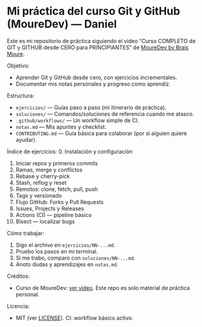 # Mi práctica del curso Git y GitHub (MoureDev) — Daniel

Este es mi repositorio de práctica siguiendo el video “Curso COMPLETO de GIT y GITHUB desde CERO para PRINCIPIANTES” de [MoureDev by Brais Moure](https://www.youtube.com/watch?v=3GymExBkKjE).

Objetivo:
- Aprender Git y GitHub desde cero, con ejercicios incrementales.
- Documentar mis notas personales y progreso como aprendiz.

Estructura:
- `ejercicios/` — Guías paso a paso (mi itinerario de práctica).
- `soluciones/` — Comandos/soluciones de referencia cuando me atasco.
- `.github/workflows/` — Un workflow simple de CI.
- `notas.md` — Mis apuntes y checklist.
- `CONTRIBUTING.md` — Guía básica para colaborar (por si alguien quiere ayudar).

Índice de ejercicios:
0. Instalación y configuración
1. Iniciar repos y primeros commits
2. Ramas, merge y conflictos
3. Rebase y cherry-pick
4. Stash, reflog y reset
5. Remotos: clone, fetch, pull, push
6. Tags y versionado
7. Flujo GitHub: Forks y Pull Requests
8. Issues, Projects y Releases
9. Actions (CI) — pipeline básico
10. Bisect — localizar bugs

Cómo trabajar:
1) Sigo el archivo en `ejercicios/NN-...md`.
2) Pruebo los pasos en mi terminal.
3) Si me trabo, comparo con `soluciones/NN-...md`.
4) Anoto dudas y aprendizajes en `notas.md`.

Créditos:
- Curso de MoureDev: [ver video](https://www.youtube.com/watch?v=3GymExBkKjE). Este repo es solo material de práctica personal.

Licencia:
- MIT (ver [LICENSE](LICENSE)).
CI: workflow básico activo.
